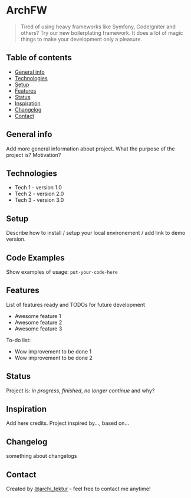 # ArchFW
> Tired of using heavy frameworks like Symfony, CodeIgniter and others? Try our new boilerplating framework. It does 
a lot of magic things to make your development only a pleasure.

## Table of contents
* [General info](#general-info)
* [Technologies](#technologies)
* [Setup](#setup)
* [Features](#features)
* [Status](#status)
* [Inspiration](#inspiration)
* [Changelog](#changelog)
* [Contact](#contact)

## General info
Add more general information about project. What the purpose of the project is? Motivation?

## Technologies
* Tech 1 - version 1.0
* Tech 2 - version 2.0
* Tech 3 - version 3.0

## Setup
Describe how to install / setup your local environement / add link to demo version.

## Code Examples
Show examples of usage:
`put-your-code-here`

## Features
List of features ready and TODOs for future development
* Awesome feature 1
* Awesome feature 2
* Awesome feature 3

To-do list:
* Wow improvement to be done 1
* Wow improvement to be done 2

## Status
Project is: _in progress_, _finished_, _no longer continue_ and why?


## Inspiration
Add here credits. Project inspired by..., based on...

## Changelog

something about changelogs

## Contact
Created by [@archi_tektur](https://www.archi-tektur.pl/) - feel free to contact me anytime!